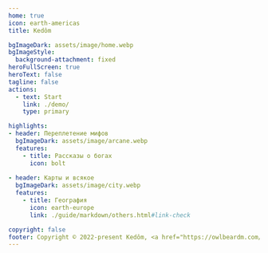 ```yaml
---
home: true
icon: earth-americas
title: Kedôm

bgImageDark: assets/image/home.webp
bgImageStyle:
  background-attachment: fixed
heroFullScreen: true
heroText: false
tagline: false
actions:
  - text: Start
    link: ./demo/
    type: primary

highlights:
- header: Переплетение мифов  
  bgImageDark: assets/image/arcane.webp
  features:
    - title: Рассказы о богах
      icon: bolt
    
- header: Карты и всякое
  bgImageDark: assets/image/city.webp
  features:
    - title: География
      icon: earth-europe
      link: ./guide/markdown/others.html#link-check

copyright: false
footer: Copyright © 2022-present Kedôm, <a href="https://owlbeardm.com/" target="_blank">OwlbearDM</a>.
---
```

